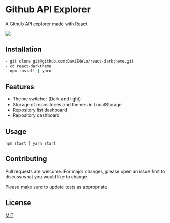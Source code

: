 # Github API Explorer 

A Github API explorer made with React

![](https://media.giphy.com/media/CucbZRxxp59mG6Exgw/giphy.gif)

## Installation

```bash
- git clone git@github.com:DaviZMelo/react-darktheme.git
- cd react-darktheme
- npm install | yarn
```

## Features

* Theme switcher (Dark and light)
* Storage of repositories and themes in LocalStorage
* Repository list dashboard
* Repository dashboard

## Usage

```
npm start | yarn start
```

## Contributing
Pull requests are welcome. For major changes, please open an issue first to discuss what you would like to change.

Please make sure to update tests as appropriate.

## License
[MIT](https://choosealicense.com/licenses/mit/)
